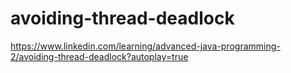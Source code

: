 # avoiding-thread-deadlock

https://www.linkedin.com/learning/advanced-java-programming-2/avoiding-thread-deadlock?autoplay=true